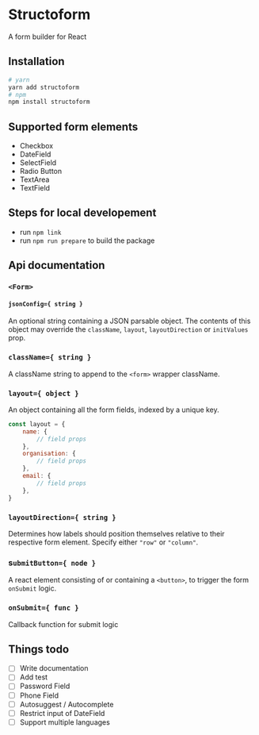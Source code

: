 # Structoform
A form builder for React

## Installation
```sh
# yarn
yarn add structoform
# npm
npm install structoform
```

## Supported form elements
* Checkbox
* DateField
* SelectField
* Radio Button
* TextArea
* TextField

## Steps for local developement
* run `npm link`
* run `npm run prepare` to build the package

## Api documentation

### `<Form>`

#### `jsonConfig={ string }`
An optional string containing a JSON parsable object. The contents of this object may override the `className`, `layout`, `layoutDirection` or `initValues` prop.

### `className={ string }`
A className string to append to the `<form>` wrapper className.

### `layout={ object }`
An object containing all the form fields, indexed by a unique key.
```js
const layout = {
    name: {
        // field props
    },
    organisation: {
        // field props
    },
    email: {
        // field props
    },
}
```

### `layoutDirection={ string }`
Determines how labels should position themselves relative to their respective form element. Specify either `"row"` or `"column"`.

### s`ubmitButton={ node }`
A react element consisting of or containing a `<button>`, to trigger the form `onSubmit` logic.

### `onSubmit={ func }`
Callback function for submit logic

## Things todo
- [ ] Write documentation
- [ ] Add test
- [ ] Password Field
- [ ] Phone Field
- [ ] Autosuggest / Autocomplete
- [ ] Restrict input of DateField
- [ ] Support multiple languages
